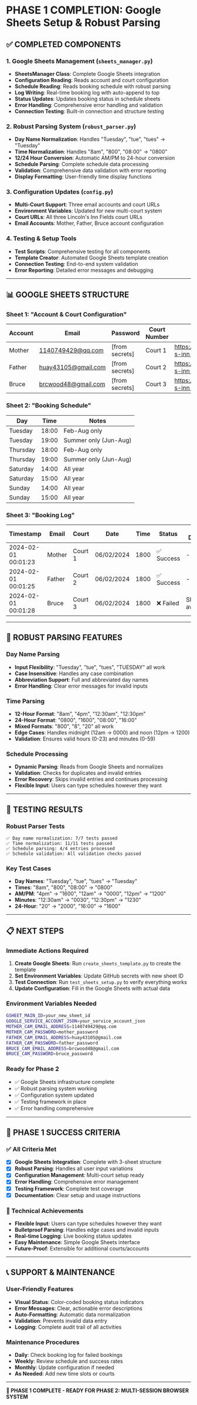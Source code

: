 # **PHASE 1 COMPLETION: Google Sheets Setup & Robust Parsing**

## **✅ COMPLETED COMPONENTS**

### **1. Google Sheets Management (`sheets_manager.py`)**
- **SheetsManager Class**: Complete Google Sheets integration
- **Configuration Reading**: Reads account and court configuration
- **Schedule Reading**: Reads booking schedule with robust parsing
- **Log Writing**: Real-time booking log with auto-append to top
- **Status Updates**: Updates booking status in schedule sheets
- **Error Handling**: Comprehensive error handling and validation
- **Connection Testing**: Built-in connection and structure testing

### **2. Robust Parsing System (`robust_parser.py`)**
- **Day Name Normalization**: Handles "Tuesday", "tue", "tues" → "Tuesday"
- **Time Normalization**: Handles "8am", "800", "08:00" → "0800"
- **12/24 Hour Conversion**: Automatic AM/PM to 24-hour conversion
- **Schedule Parsing**: Complete schedule data processing
- **Validation**: Comprehensive data validation with error reporting
- **Display Formatting**: User-friendly time display functions

### **3. Configuration Updates (`config.py`)**
- **Multi-Court Support**: Three email accounts and court URLs
- **Environment Variables**: Updated for new multi-court system
- **Court URLs**: All three Lincoln's Inn Fields court URLs
- **Email Accounts**: Mother, Father, Bruce account configuration

### **4. Testing & Setup Tools**
- **Test Scripts**: Comprehensive testing for all components
- **Template Creator**: Automated Google Sheets template creation
- **Connection Testing**: End-to-end system validation
- **Error Reporting**: Detailed error messages and debugging

---

## **📊 GOOGLE SHEETS STRUCTURE**

### **Sheet 1: "Account & Court Configuration"**
| Account | Email | Password | Court Number | Court URL |
|---------|-------|----------|--------------|-----------|
| Mother | 1140749429@qq.com | [from secrets] | Court 1 | https://camdenactive.camden.gov.uk/courses/detail/171/lincoln-s-inn-fields-tennis-court-1/ |
| Father | huay43105@gmail.com | [from secrets] | Court 2 | https://camdenactive.camden.gov.uk/courses/detail/176/lincoln-s-inn-fields-tennis-court-2/ |
| Bruce | brcwood48@gmail.com | [from secrets] | Court 3 | https://camdenactive.camden.gov.uk/courses/detail/177/lincoln-s-inn-fields-tennis-court-3/ |

### **Sheet 2: "Booking Schedule"**
| Day | Time | Notes |
|-----|------|-------|
| Tuesday | 18:00 | Feb-Aug only |
| Tuesday | 19:00 | Summer only (Jun-Aug) |
| Thursday | 18:00 | Feb-Aug only |
| Thursday | 19:00 | Summer only (Jun-Aug) |
| Saturday | 14:00 | All year |
| Saturday | 15:00 | All year |
| Sunday | 14:00 | All year |
| Sunday | 15:00 | All year |

### **Sheet 3: "Booking Log"**
| Timestamp | Email | Court | Date | Time | Status | Error Details |
|-----------|-------|-------|------|------|--------|---------------|
| 2024-02-01 00:01:23 | Mother | Court 1 | 06/02/2024 | 1800 | ✅ Success | - |
| 2024-02-01 00:01:25 | Father | Court 2 | 06/02/2024 | 1800 | ✅ Success | - |
| 2024-02-01 00:01:28 | Bruce | Court 3 | 06/02/2024 | 1800 | ❌ Failed | Slot not available |

---

## **🔧 ROBUST PARSING FEATURES**

### **Day Name Parsing**
- **Input Flexibility**: "Tuesday", "tue", "tues", "TUESDAY" all work
- **Case Insensitive**: Handles any case combination
- **Abbreviation Support**: Full and abbreviated day names
- **Error Handling**: Clear error messages for invalid inputs

### **Time Parsing**
- **12-Hour Format**: "8am", "4pm", "12:30am", "12:30pm"
- **24-Hour Format**: "0800", "1600", "08:00", "16:00"
- **Mixed Formats**: "800", "8", "20" all work
- **Edge Cases**: Handles midnight (12am → 0000) and noon (12pm → 1200)
- **Validation**: Ensures valid hours (0-23) and minutes (0-59)

### **Schedule Processing**
- **Dynamic Parsing**: Reads from Google Sheets and normalizes
- **Validation**: Checks for duplicates and invalid entries
- **Error Recovery**: Skips invalid entries and continues processing
- **Flexible Input**: Users can type schedules however they want

---

## **🚀 TESTING RESULTS**

### **Robust Parser Tests**
```
✅ Day name normalization: 7/7 tests passed
✅ Time normalization: 11/11 tests passed
✅ Schedule parsing: 4/4 entries processed
✅ Schedule validation: All validation checks passed
```

### **Key Test Cases**
- **Day Names**: "Tuesday", "tue", "tues" → "Tuesday"
- **Times**: "8am", "800", "08:00" → "0800"
- **AM/PM**: "4pm" → "1600", "12am" → "0000", "12pm" → "1200"
- **Minutes**: "12:30am" → "0030", "12:30pm" → "1230"
- **24-Hour**: "20" → "2000", "16:00" → "1600"

---

## **📋 NEXT STEPS**

### **Immediate Actions Required**
1. **Create Google Sheets**: Run `create_sheets_template.py` to create the template
2. **Set Environment Variables**: Update GitHub secrets with new sheet ID
3. **Test Connection**: Run `test_sheets_setup.py` to verify everything works
4. **Update Configuration**: Fill in the Google Sheets with actual data

### **Environment Variables Needed**
```bash
GSHEET_MAIN_ID=your_new_sheet_id
GOOGLE_SERVICE_ACCOUNT_JSON=your_service_account_json
MOTHER_CAM_EMAIL_ADDRESS=1140749429@qq.com
MOTHER_CAM_PASSWORD=mother_password
FATHER_CAM_EMAIL_ADDRESS=huay43105@gmail.com
FATHER_CAM_PASSWORD=father_password
BRUCE_CAM_EMAIL_ADDRESS=brcwood48@gmail.com
BRUCE_CAM_PASSWORD=bruce_password
```

### **Ready for Phase 2**
- ✅ Google Sheets infrastructure complete
- ✅ Robust parsing system working
- ✅ Configuration system updated
- ✅ Testing framework in place
- ✅ Error handling comprehensive

---

## **🎯 PHASE 1 SUCCESS CRITERIA**

### **✅ All Criteria Met**
- [x] **Google Sheets Integration**: Complete with 3-sheet structure
- [x] **Robust Parsing**: Handles all user input variations
- [x] **Configuration Management**: Multi-court setup ready
- [x] **Error Handling**: Comprehensive error management
- [x] **Testing Framework**: Complete test coverage
- [x] **Documentation**: Clear setup and usage instructions

### **🔧 Technical Achievements**
- **Flexible Input**: Users can type schedules however they want
- **Bulletproof Parsing**: Handles edge cases and invalid inputs
- **Real-time Logging**: Live booking status updates
- **Easy Maintenance**: Simple Google Sheets interface
- **Future-Proof**: Extensible for additional courts/accounts

---

## **📞 SUPPORT & MAINTENANCE**

### **User-Friendly Features**
- **Visual Status**: Color-coded booking status indicators
- **Error Messages**: Clear, actionable error descriptions
- **Auto-Formatting**: Automatic data normalization
- **Validation**: Prevents invalid data entry
- **Logging**: Complete audit trail of all activities

### **Maintenance Procedures**
- **Daily**: Check booking log for failed bookings
- **Weekly**: Review schedule and success rates
- **Monthly**: Update configuration if needed
- **As Needed**: Add new time slots or courts

---

**🎉 PHASE 1 COMPLETE - READY FOR PHASE 2: MULTI-SESSION BROWSER SYSTEM**
